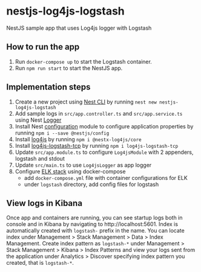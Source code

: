 # nestjs-log4js-logstash
NestJS sample app that uses Log4js logger with Logstash

## How to run the app

1. Run `docker-compose up` to start the Logstash container.
2. Run `npm run start` to start the NestJS app.

## Implementation steps

1. Create a new project using [Nest CLI](https://docs.nestjs.com/first-steps) by running `nest new nestjs-log4js-logstash`
2. Add sample logs in `src/app.controller.ts` and `src/app.service.ts` using Nest [Logger](https://docs.nestjs.com/techniques/logger)
3. Install Nest [configuration](https://docs.nestjs.com/techniques/configuration) module to configure application properties by running `npm i --save @nestjs/config`
4. Install [log4js](https://www.npmjs.com/package/@nestx-log4js/core) by running `npm i @nestx-log4js/core`
5. Install [log4js-logstash-tcp](https://www.npmjs.com/package/log4js-logstash-tcp) by running `npm i log4js-logstash-tcp`
6. Update `src/app.module.ts` to configure `Log4jsModule` with 2 appenders, logstash and stdout
7. Update `src/main.ts` to use `Log4jsLogger` as app logger
8. Configure [ELK stack](https://www.elastic.co/blog/getting-started-with-the-elastic-stack-and-docker-compose) using docker-compose
    * add `docker-compose.yml` file with container configurations for ELK
    * under `logstash` directory, add config files for logstash

## View logs in Kibana

Once app and containers are running, you can see startup logs both in console and in Kibana by navigating to http://localhost:5601. Index is automatically created with `logstash-` prefix in the name. You can locate index under Management > Stack Management > Data > Index Management. Create index pattern as `logstash-*` under Management > Stack Management > Kibana > Index Patterns and view your logs sent from the application under Analytics > Discover specifying index pattern you created, that is `logstash-*`.